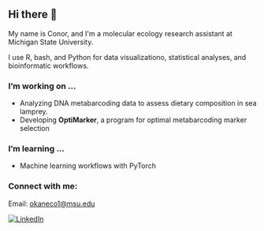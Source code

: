## Hi there 👋

My name is Conor, and I'm a molecular ecology research assistant at Michigan State University.

I use R, bash, and Python for data visualizationo, statistical analyses, and bioinformatic workflows.

### I’m working on ...
- Analyzing DNA metabarcoding data to assess dietary composition in sea lamprey.
- Developing **OptiMarker**, a program for optimal metabarcoding marker selection

### I’m learning ...
- Machine learning workflows with PyTorch

### Connect with me:
Email: okaneco1@msu.edu
<div display="flex">
  <a href="https://www.linkedin.com/in/conor-o-kane-699660160/">
    <img src="https://img.shields.io/badge/linkedin-%230077B5.svg?style=for-the-badge&logo=linkedin&logoColor=white", alt="LinkedIn"/>
  
<!--
**okaneco1/okaneco1** is a ✨ _special_ ✨ repository because its `README.md` (this file) appears on your GitHub profile.

Here are some ideas to get you started:

- 🔭 I’m currently working on ...
- 🌱 I’m currently learning ...
- 👯 I’m looking to collaborate on ...
- 🤔 I’m looking for help with ...
- 💬 Ask me about ...
- 📫 How to reach me: ...
- 😄 Pronouns: ...
- ⚡ Fun fact: ...
-->
